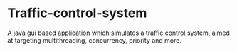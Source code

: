 # Traffic-control-system
A java gui based application which simulates a traffic control system, aimed at targeting multithreading, concurrency, priority and more.
